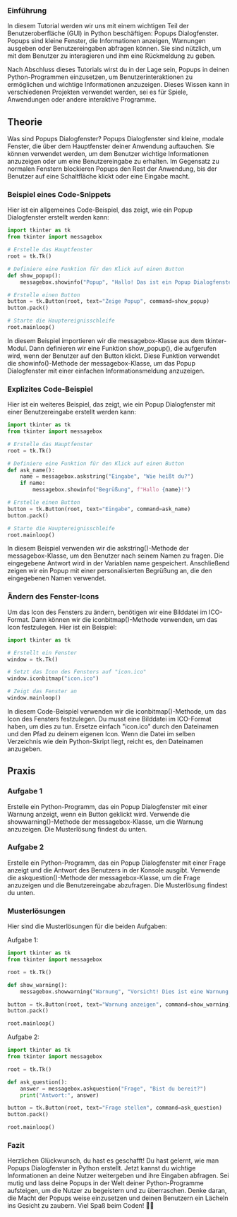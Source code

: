 ### Einführung

In diesem Tutorial werden wir uns mit einem wichtigen Teil der Benutzeroberfläche (GUI) in Python beschäftigen: Popups Dialogfenster. Popups sind kleine Fenster, die Informationen anzeigen, Warnungen ausgeben oder Benutzereingaben abfragen können. Sie sind nützlich, um mit dem Benutzer zu interagieren und ihm eine Rückmeldung zu geben.

Nach Abschluss dieses Tutorials wirst du in der Lage sein, Popups in deinen Python-Programmen einzusetzen, um Benutzerinteraktionen zu ermöglichen und wichtige Informationen anzuzeigen. Dieses Wissen kann in verschiedenen Projekten verwendet werden, sei es für Spiele, Anwendungen oder andere interaktive Programme.

## Theorie

Was sind Popups Dialogfenster?
Popups Dialogfenster sind kleine, modale Fenster, die über dem Hauptfenster deiner Anwendung auftauchen. Sie können verwendet werden, um dem Benutzer wichtige Informationen anzuzeigen oder um eine Benutzereingabe zu erhalten. Im Gegensatz zu normalen Fenstern blockieren Popups den Rest der Anwendung, bis der Benutzer auf eine Schaltfläche klickt oder eine Eingabe macht.

### Beispiel eines Code-Snippets
Hier ist ein allgemeines Code-Beispiel, das zeigt, wie ein Popup Dialogfenster erstellt werden kann:

```python
import tkinter as tk
from tkinter import messagebox

# Erstelle das Hauptfenster
root = tk.Tk()

# Definiere eine Funktion für den Klick auf einen Button
def show_popup():
    messagebox.showinfo("Popup", "Hallo! Das ist ein Popup Dialogfenster.")

# Erstelle einen Button
button = tk.Button(root, text="Zeige Popup", command=show_popup)
button.pack()

# Starte die Hauptereignisschleife
root.mainloop()
```
In diesem Beispiel importieren wir die messagebox-Klasse aus dem tkinter-Modul. Dann definieren wir eine Funktion show_popup(), die aufgerufen wird, wenn der Benutzer auf den Button klickt. Diese Funktion verwendet die showinfo()-Methode der messagebox-Klasse, um das Popup Dialogfenster mit einer einfachen Informationsmeldung anzuzeigen.

### Explizites Code-Beispiel
Hier ist ein weiteres Beispiel, das zeigt, wie ein Popup Dialogfenster mit einer Benutzereingabe erstellt werden kann:

```python
import tkinter as tk
from tkinter import messagebox

# Erstelle das Hauptfenster
root = tk.Tk()

# Definiere eine Funktion für den Klick auf einen Button
def ask_name():
    name = messagebox.askstring("Eingabe", "Wie heißt du?")
    if name:
        messagebox.showinfo("Begrüßung", f"Hallo {name}!")

# Erstelle einen Button
button = tk.Button(root, text="Eingabe", command=ask_name)
button.pack()

# Starte die Hauptereignisschleife
root.mainloop()
```
In diesem Beispiel verwenden wir die askstring()-Methode der messagebox-Klasse, um den Benutzer nach seinem Namen zu fragen. Die eingegebene Antwort wird in der Variablen name gespeichert. Anschließend zeigen wir ein Popup mit einer personalisierten Begrüßung an, die den eingegebenen Namen verwendet.

### Ändern des Fenster-Icons
Um das Icon des Fensters zu ändern, benötigen wir eine Bilddatei im ICO-Format. Dann können wir die iconbitmap()-Methode verwenden, um das Icon festzulegen. Hier ist ein Beispiel: 

```python
import tkinter as tk

# Erstellt ein Fenster
window = tk.Tk()

# Setzt das Icon des Fensters auf "icon.ico"
window.iconbitmap("icon.ico")

# Zeigt das Fenster an
window.mainloop()
```
In diesem Code-Beispiel verwenden wir die iconbitmap()-Methode, um das Icon des Fensters festzulegen. Du musst eine Bilddatei im ICO-Format haben, um dies zu tun. Ersetze einfach "icon.ico" durch den Dateinamen und den Pfad zu deinem eigenen Icon. Wenn die Datei im selben Verzeichnis wie dein Python-Skript liegt, reicht es, den Dateinamen anzugeben.

## Praxis
### Aufgabe 1
Erstelle ein Python-Programm, das ein Popup Dialogfenster mit einer Warnung anzeigt, wenn ein Button geklickt wird. Verwende die showwarning()-Methode der messagebox-Klasse, um die Warnung anzuzeigen. Die Musterlösung findest du unten.

### Aufgabe 2
Erstelle ein Python-Programm, das ein Popup Dialogfenster mit einer Frage anzeigt und die Antwort des Benutzers in der Konsole ausgibt. Verwende die askquestion()-Methode der messagebox-Klasse, um die Frage anzuzeigen und die Benutzereingabe abzufragen. Die Musterlösung findest du unten.

### Musterlösungen
Hier sind die Musterlösungen für die beiden Aufgaben:

Aufgabe 1:
```python
import tkinter as tk
from tkinter import messagebox

root = tk.Tk()

def show_warning():
    messagebox.showwarning("Warnung", "Vorsicht! Dies ist eine Warnung.")

button = tk.Button(root, text="Warnung anzeigen", command=show_warning)
button.pack()

root.mainloop()
```
Aufgabe 2:
```python
import tkinter as tk
from tkinter import messagebox

root = tk.Tk()

def ask_question():
    answer = messagebox.askquestion("Frage", "Bist du bereit?")
    print("Antwort:", answer)

button = tk.Button(root, text="Frage stellen", command=ask_question)
button.pack()

root.mainloop()
```
### Fazit
Herzlichen Glückwunsch, du hast es geschafft! Du hast gelernt, wie man Popups Dialogfenster in Python erstellt. Jetzt kannst du wichtige Informationen an deine Nutzer weitergeben und ihre Eingaben abfragen. Sei mutig und lass deine Popups in der Welt deiner Python-Programme aufsteigen, um die Nutzer zu begeistern und zu überraschen. Denke daran, die Macht der Popups weise einzusetzen und deinen Benutzern ein Lächeln ins Gesicht zu zaubern. Viel Spaß beim Coden! 🐍😄
